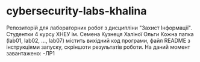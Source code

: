 # cybersecurity-labs-khalina
Репозиторій для лабораторних робот з дисципліни "Захист Інформації". Студентки 4 курсу ХНЕУ ім. Семена Кузнеця Халіної Ольги
Кожна папка (lab01, lab02, ..., lab07) містить вихідний код програми, файл README з інструкціями запуску, скріншоти результатів роботи.
На даний момент завантажено:
-ЛР1

